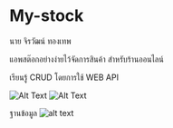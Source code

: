 # My-stock
นาย จิรวัฒน์ ทองเทพ

แอพสต๊อกอย่างง่ายไว้จัดการสินค้า สำหรับร้านออนไลน์ 

เรียนรู้ CRUD โดยการใช้ WEB API

![Alt Text](https://s8.gifyu.com/images/0510b5480a60afdc41.gif)
![Alt Text](https://s8.gifyu.com/images/06c95ff61f8db54daa.gif)

ฐานข้อมูล
![alt text](https://www.img.in.th/images/505789d79567952fd4d6dfb49e86a3a3.png)
